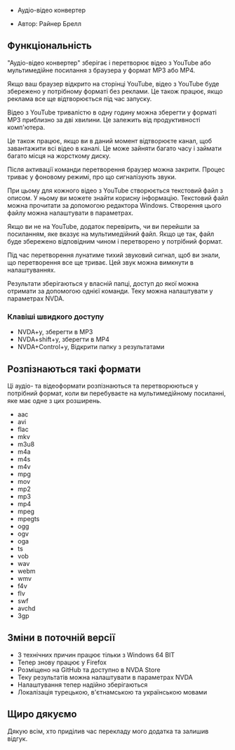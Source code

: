 * Аудіо-відео конвертер

* Автор: Райнер Брелл

## Функціональність

"Аудіо-відео конвертер" зберігає і перетворює відео з YouTube або мультимедійне посилання з браузера у формат MP3 або MP4.

Якщо ваш браузер відкрито на сторінці YouTube, відео з YouTube буде збережено у потрібному форматі без реклами. Це також працює, якщо реклама все ще відтворюється під час запуску.

Відео з YouTube тривалістю в одну годину можна зберегти у форматі MP3 приблизно за дві хвилини. Це залежить від продуктивності комп'ютера.

Це також працює, якщо ви в даний момент відтворюєте канал, щоб завантажити всі відео в каналі. Це може зайняти багато часу і займати багато місця на жорсткому диску.

Після активації команди перетворення браузер можна закрити. Процес триває у фоновому режимі, про що сигналізують звуки.

При цьому для кожного відео з YouTube створюється текстовий файл з описом. У ньому ви можете знайти корисну інформацію. Текстовий файл можна прочитати за допомогою редактора Windows. Створення цього файлу можна налаштувати в параметрах.

Якщо ви не на YouTube, додаток перевірить, чи ви перейшли за посиланням, яке вказує на мультимедійний файл. Якщо це так, файл буде збережено відповідним чином і перетворено у потрібний формат.

Під час перетворення лунатиме тихий звуковий сигнал, щоб ви знали, що перетворення все ще триває. Цей звук можна вимкнути в налаштуваннях.

Результати зберігаються у власній папці, доступ до якої можна отримати за допомогою однієї команди. Теку можна налаштувати у параметрах NVDA.

### Клавіші швидкого доступу

* NVDA+y, зберегти в MP3
* NVDA+shift+y, зберегти в MP4
* NVDA+Control+y, Відкрити папку з результатами

## Розпізнаються такі формати

Ці аудіо- та відеоформати розпізнаються та перетворюються у потрібний формат, коли ви перебуваєте на мультимедійному посиланні, яке має одне з цих розширень.

* aac 
* avi 
* flac 
* mkv 
* m3u8 
* m4a 
* m4s 
* m4v 
* mpg 
* mov 
* mp2 
* mp3 
* mp4 
* mpeg 
* mpegts 
* ogg 
* ogv 
* oga 
* ts 
* vob 
* wav 
* webm 
* wmv 
* f4v 
* flv
* swf 
* avchd
* 3gp

## Зміни в поточній версії

* З технічних причин працює тільки з Windows 64 BIT
* Тепер знову працює у Firefox
* Розміщено на GitHub та доступно в NVDA Store
* Теку результатів можна налаштувати в параметрах NVDA
* Налаштування тепер надійно зберігаються
* Локалізація турецькою, в'єтнамською та українською мовами

## Щиро дякуємо

Дякую всім, хто приділив час перекладу мого додатка та залишив відгук.